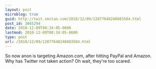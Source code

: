 ```yaml
---
layout: post
microblog: true
guid: http://twit.vmstan.com/2010/12/09/12877648246083584.html
post_id: 3045294
date: 2010-12-09T08:34:05-0600
lastmod: 2010-12-09T08:34:05-0600
type: post
url: /2010/12/09/12877648246083584.html
---
```

So now anon is targeting Amazon.com, after hitting PayPal and Amazon. Why has Twitter not taken action? Oh wait, they're too scared.
